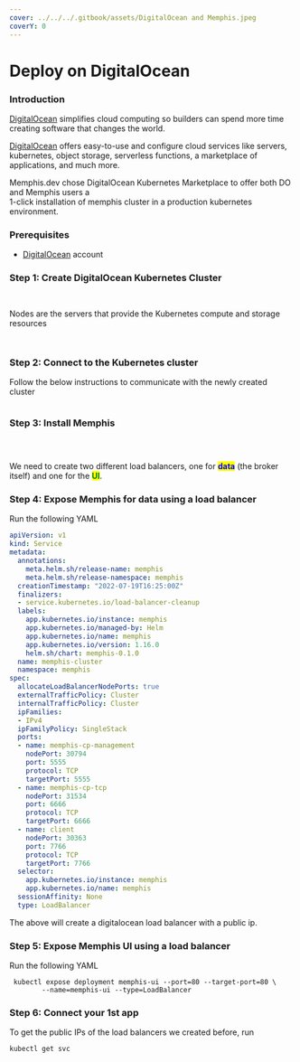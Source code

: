 ```yaml
---
cover: ../../../.gitbook/assets/DigitalOcean and Memphis.jpeg
coverY: 0
---
```


# Deploy on DigitalOcean

### Introduction

[DigitalOcean](https://cloud.digitalocean.com/) simplifies cloud computing so builders can spend more time creating software that changes the world.

[DigitalOcean](https://cloud.digitalocean.com/) offers easy-to-use and configure cloud services like servers, kubernetes, object storage, serverless functions, a marketplace of applications, and much more.

Memphis.dev chose DigitalOcean Kubernetes Marketplace to offer both DO and Memphis users a \
1-click installation of memphis cluster in a production kubernetes environment.

### Prerequisites

* [DigitalOcean](https://cloud.digitalocean.com/) account

### Step 1: Create DigitalOcean Kubernetes Cluster

<figure><img src="../../../.gitbook/assets/Screen Shot 2022-08-29 at 23.07.31.png" alt=""><figcaption></figcaption></figure>

<figure><img src="../../../.gitbook/assets/Screen Shot 2022-08-29 at 23.07.45.png" alt=""><figcaption></figcaption></figure>

Nodes are the servers that provide the Kubernetes compute and storage resources

<figure><img src="../../../.gitbook/assets/Screen Shot 2022-08-29 at 23.08.07.png" alt=""><figcaption></figcaption></figure>

<figure><img src="../../../.gitbook/assets/Screen Shot 2022-08-29 at 23.08.38.png" alt=""><figcaption></figcaption></figure>

### Step 2: Connect to the Kubernetes cluster

Follow the below instructions to communicate with the newly created cluster

<figure><img src="../../../.gitbook/assets/Screen Shot 2022-08-29 at 23.11.50.png" alt=""><figcaption></figcaption></figure>

### Step 3: Install Memphis

<figure><img src="../../../.gitbook/assets/Screen Shot 2022-08-31 at 12.40.59.png" alt=""><figcaption></figcaption></figure>

<figure><img src="../../../.gitbook/assets/Screen Shot 2022-08-31 at 12.41.04 (1).png" alt=""><figcaption></figcaption></figure>

<figure><img src="../../../.gitbook/assets/Screen Shot 2022-08-31 at 12.41.24.png" alt=""><figcaption></figcaption></figure>

We need to create two different load balancers, one for <mark style="color:blue;">**data**</mark> (the broker itself) and one for the <mark style="color:green;">**UI**</mark>.

### Step 4: Expose Memphis for data using a load balancer

Run the following YAML

```yaml
apiVersion: v1
kind: Service
metadata:
  annotations:
    meta.helm.sh/release-name: memphis
    meta.helm.sh/release-namespace: memphis
  creationTimestamp: "2022-07-19T16:25:00Z"
  finalizers:
  - service.kubernetes.io/load-balancer-cleanup
  labels:
    app.kubernetes.io/instance: memphis
    app.kubernetes.io/managed-by: Helm
    app.kubernetes.io/name: memphis
    app.kubernetes.io/version: 1.16.0
    helm.sh/chart: memphis-0.1.0
  name: memphis-cluster
  namespace: memphis
spec:
  allocateLoadBalancerNodePorts: true
  externalTrafficPolicy: Cluster
  internalTrafficPolicy: Cluster
  ipFamilies:
  - IPv4
  ipFamilyPolicy: SingleStack
  ports:
  - name: memphis-cp-management
    nodePort: 30794
    port: 5555
    protocol: TCP
    targetPort: 5555
  - name: memphis-cp-tcp
    nodePort: 31534
    port: 6666
    protocol: TCP
    targetPort: 6666
  - name: client
    nodePort: 30363
    port: 7766
    protocol: TCP
    targetPort: 7766
  selector:
    app.kubernetes.io/instance: memphis
    app.kubernetes.io/name: memphis
  sessionAffinity: None
  type: LoadBalancer
```

The above will create a digitalocean load balancer with a public ip.

### Step 5: Expose Memphis UI using a load balancer

Run the following YAML

```
 kubectl expose deployment memphis-ui --port=80 --target-port=80 \
        --name=memphis-ui --type=LoadBalancer
```

### Step 6: Connect your 1st app

To get the public IPs of the load balancers we created before, run

```
kubectl get svc
```

<figure><img src="../../../.gitbook/assets/Screen Shot 2022-09-04 at 23.40.09.png" alt=""><figcaption></figcaption></figure>
